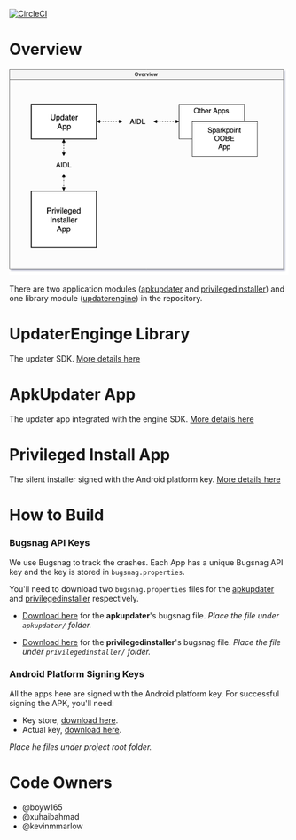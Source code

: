 [![CircleCI](https://circleci.com/gh/SodaLabs/ApkUpdater.svg?style=svg)](https://circleci.com/gh/SodaLabs/ApkUpdater)

# Overview

<p align="center">
  <img src="docs/system-design-of-apkupdater.png" width="640">
</p>

There are two application modules ([apkupdater](apkupdater) and [privilegedinstaller](privilegedinstaller)) and one library module ([updaterengine](updaterengine)) in the repository.

# UpdaterEnginge Library

The updater SDK. [More details here](https://www.notion.so/sodalabs/APK-Updater-Overview-a3033e1f51604668a9dae02bdb1d7d09)

# ApkUpdater App

The updater app integrated with the engine SDK. [More details here](https://www.notion.so/sodalabs/APK-Updater-Overview-a3033e1f51604668a9dae02bdb1d7d09)


# Privileged Install App

The silent installer signed with the Android platform key. [More details here](https://www.notion.so/sodalabs/APK-Updater-Overview-a3033e1f51604668a9dae02bdb1d7d09)

# How to Build

### Bugsnag API Keys

We use Bugsnag to track the crashes. Each App has a unique Bugsnag API key and the key is stored in `bugsnag.properties`.

You'll need to download two `bugsnag.properties` files for the [apkupdater](apkupdater) and [privilegedinstaller](privilegedinstaller) respectively.

* [Download here](https://drive.google.com/open?id=1eYL1lPB0mHgXj4rttdDycjmOFPoF4vfN) for the **apkupdater**'s bugsnag file. *Place the file under `apkupdater/` folder.*

* [Download here](https://drive.google.com/open?id=18RoriHpDFS5cptAl560H59Tsb_vrJscf) for the **privilegedinstaller**'s bugsnag file. *Place the file under `privilegedinstaller/` folder.*

### Android Platform Signing Keys

All the apps here are signed with the Android platform key. For successful signing the APK, you'll need:

* Key store, [download here](https://drive.google.com/open?id=1IXPvYIFQz0cPlzw88HIJ8M_Ipf7IYSy1).
* Actual key, [download here](https://drive.google.com/open?id=1Q6UysSx2CmMPfhFOSwe87nSXvwFZeq5u).

*Place he files under project root folder.*


# Code Owners

* @boyw165
* @xuhaibahmad
* @kevinmmarlow